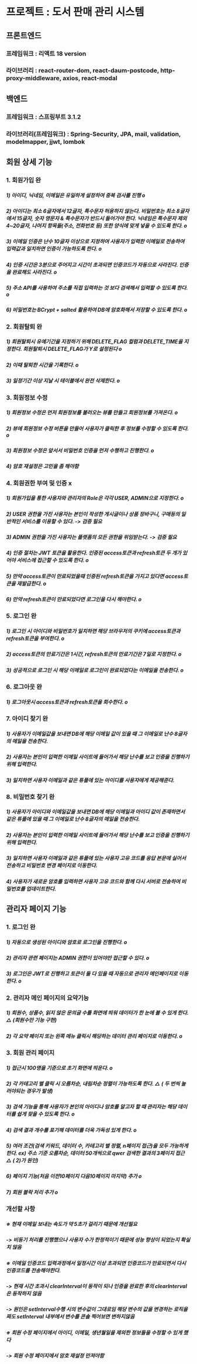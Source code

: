 # 프로젝트 :  도서 판매 관리 시스템


## 프론트엔드 

### 프레임워크 : 리액트 18 version
### 라이브러리 : react-router-dom, react-daum-postcode, http-proxy-middleware, axios, react-modal



## 백엔드

### 프레임워크 : 스프링부트 3.1.2
### 라이브러리(프레임워크) : Spring-Security, JPA, mail, validation, modelmapper, jjwt, lombok



## 회원 상세 기능



### 1. 회원가입 완
##### 1) 아이디, 닉네임, 이메일은 유일하게 설정하여 중복 검사를 진행 o
##### 2) 아이디는 최소 6글자에서 12글자, 특수문자 허용하지 않는다. 비밀번호는 최소 8글자에서 15글자, 숫자 영문자 & 특수문자가 반드시 들어가야 한다. 닉네임은 특수문자 제외 4~20글자, 나머지 항목들(주소, 전화번호 등) 또한 양식에 맞게 넣을 수 있도록 한다. o
##### 3) 이메일 인증은 난수 10글자 이상으로 지정하여 사용자가 입력한 이메일로 전송하여 입력값과 일치하면 인증이 가능하도록 한다. o 
##### 4) 인증 시간은 3분으로 주어지고 시간이 초과되면 인증코드가 자동으로 사라진다. 인증을 완료해도 사라진다. o
##### 5) 주소 API를 사용하여 주소를 직접 입력하는 것 보다 검색해서 입력할 수 있도록 한다. o
##### 6) 비밀번호는 BCrypt + salted 활용하여 DB에 암호화해서 저장할 수 있도록 한다. o



### 2. 회원탈퇴 완
##### 1) 회원탈퇴시 유예기간을 지정하기 위해 DELETE_FLAG 컬럼과 DELETE_TIME을 지정한다. 회원탈퇴시 DELETE_FLAG가 Y로 설정된다 o
##### 2) 이때 탈퇴한 시간을 기록한다. o
##### 3) 일정기간 이상 지날 시 테이블에서 완전 삭제한다. o


### 3. 회원정보 수정
##### 1) 회원정보 수정은 먼저 회원정보를 불러오는 뷰를 만들고 회원정보를 가져온다. o
##### 2) 뷰에 회원정보 수정 버튼을 만들어 사용자가 클릭한 후 정보를 수정할 수 있도록 한다. o
##### 3) 회원정보 수정은 앞서서 비밀번호 인증을 먼저 수행하고 진행한다. o
##### 4) 암호 재설정은 고민을 좀 해야함



### 4. 회원권한 부여 및 인증 x
##### 1) 회원가입을 통한 사용자와 관리자의 Role은 각각 USER, ADMIN으로 지정한다. o  
##### 2) USER 권한을 가진 사용자는 본인이 작성한 게시글이나 상품 장바구니, 구매등의 일반적인 서비스를 이용할 수 있다. -> 검증 필요
##### 3) ADMIN 권한을 가진 사용자는 플랫폼의 모든 권한을 위임받는다. -> 검증 필요
##### 4) 인증 절차는 JWT 토큰을 활용한다. 인증된 access토큰과 refresh토큰 두 개가 있어야 서비스에 접근할 수 있도록 한다. o
##### 5) 만약 access토큰이 만료되었을때 인증된 refresh토큰을 가지고 있다면 access토큰을 재발급한다. o
##### 6) 만약 refresh토큰이 만료되었다면 로그인을 다시 해야한다. o



### 5. 로그인 완
##### 1) 로그인 시 아이디와 비밀번호가 일치하면 해당 브라우저의 쿠키에 access토큰과 refresh토큰을 부여한다. o
##### 2) access토큰의 만료기간은 1시간, refresh토큰의 만료기간은 7일로 지정한다. o
##### 3) 성공적으로 로그인 시 해당 이메일로 로그인이 완료되었다는 이메일을 전송한다. o



### 6. 로그아웃 완
##### 1) 로그아웃시 access토큰과 refresh토큰을 회수한다. o



### 7. 아이디 찾기  완
##### 1) 사용자가 이메일값을 보내면 DB에 해당 이메일 값이 있을 때 그 이메일로 난수 8글자의 메일을 전송한다.
##### 2) 사용자는 본인이 입력한 이메일 사이트에 들어가서 해당 난수를 보고 인증을 진행하기 위해 입력한다.
##### 3) 일치하면 사용자 이메일과 같은 튜플에 있는 아이디를 사용자에게 제공해준다.




### 8. 비밀번호 찾기  완
##### 1) 사용자가 아이디와 이메일값을 보내면 DB에 해당 이메일과 아이디 값이 존재하면서 같은 튜플에 있을 때 그 이메일로 난수 8글자의 메일을 전송한다.
##### 2) 사용자는 본인이 입력한 이메일 사이트에 들어가서 해당 난수를 보고 인증을 진행하기 위해 입력한다.
##### 3) 일치하면 사용자 이메일과 같은 튜플에 있는 사용자 고유 코드를 응답 본문에 실어서 전송하고 비밀번호 변경 페이지로 이동한다.
##### 4) 사용자가 새로운 암호를 입력하면 사용자 고유 코드와 함께 다시 서버로 전송하여 비밀번호를 업데이트한다.


## 관리자 페이지 기능



### 1. 로그인 완
##### 1) 자동으로 생성된 아이디와 암호로 로그인을 진행한다. o
##### 2) 관리자 관련 페이지는 ADMIN 권한이 있어야만 접근할 수 있다. o
##### 3) 로그인은 JWT로 진행하고 토큰이 둘 다 있을 때 자동으로 관리자 메인페이지로 이동한다. o



### 2. 관리자 메인 페이지의 요약기능
##### 1) 회원수, 상품수, 읽지 않은 문의글 수를 화면에 띄워 데이터가 한 눈에 볼 수 있게 한다. △ (회원수만 기능 구현)
##### 2) 각 요약 페이지 또는 왼쪽 메뉴 클릭시 해당하는 데이터 관리 페이지로 이동한다. o



### 3. 회원 관리 페이지
##### 1) 접근시 100명을 기준으로 초기 화면에 띄운다. o
##### 2) 각 카테고리 별 클릭 시 오름차순, 내림차순 정렬이 가능하도록 한다. △ ( 두 번씩 눌러야되는 경우가 발생)
##### 3) 검색 기능을 통해 사용자가 본인의 아이디나 암호를 알고자 할 때 관리자는 해당 데이터를 쉽게 찾을 수 있도록 한다. o
##### 4) 검색 결과 개수를 표기해 데이터를 더욱 가독성 있게 한다. o
##### 5) 여러 조건(검색 키워드, 데이터 수, 카테고리 별 정렬, n페이지 접근)을 모두 가능하게 한다. ex) 주소 기준 오름차순, 데이터 50개씩으로 qwer 검색한 결과의 3페이지 접근 △ ( 2)가 원인)
##### 6) 페이지 기능(처음 이전10페이지 다음10페이지 마지막) 추가 o
##### 7) 회원 블락 처리 추가 o




### 개선할 사항
##### ※ 현재 이메일 보내는 속도가 약 5초가 걸리기 때문에 개선필요
##### -> 비동기 처리를 진행했으나 사용자 수가 한정적이기 때문에 성능 향상이 되었는지 확실치 않음
##### ※ 이메일 인증코드 입력과정에서 일정시간 이상 초과되면 인증코드가 만료되면서 다시 인증코드를 전송해야한다.
##### -> 현재 시간 초과시 clearInterval이 동작이 되나 인증을 완료한 후의 clearInterval은 동작하지 않음
##### -> 원인은 setInterval수행 시의 변수값이 그대로임 해당 변수의 값을 변경하는 로직을 짜도 setInterval 내부에서 변수를 콘솔 찍어보면 변하지않음 
##### ※ 회원 수정 페이지에서 아이디, 이메일, 생년월일을 제외한 정보들을 수정할 수 있게 했다
##### -> 회원 수정 페이지에서 암호 재설정 만져야함
